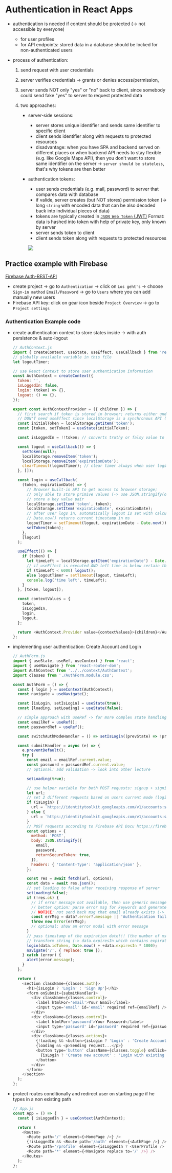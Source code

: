 # Authentication in React Apps

- authentication is needed if content should be protected (-> not accessible by everyone)
  - for user profiles
  - for API endpoints: stored data in a database should be locked for non-authenticated users
- process of authentication:

  1. send request with user credentials
  1. server verifies credentials -> grants or denies access/permission,
  1. server sends NOT only "yes" or "no" back to client, since somebody could send fake "yes" to server to request protected data
  1. two approaches:

     - server-side sessions:
       - server stores unique identifier and sends same identifier to specific client
       - client sends identifier along with requests to protected resources
       - disadvantage: when you have SPA and backend served on different places or when backend API needs to stay flexible (e.g. like Google Maps API), then you don't want to store same identifier on the server -> `server should be stateless`, that's why tokens are then better
     - authentication tokens:

       - user sends credentials (e.g. mail, password) to server that compares data with database
       - if valide, server creates (but NOT stores) permission token (-> long `string` with encoded data that can be also decoded back into individual pieces of data)
       - tokens are typically created in [`JSON Web Token` (JWT)]('https://jwt.io/') Format: data is hashed into token with help of private key, only known by server
       - server sends token to client
       - client sends token along with requests to protected resources

       ![](00_slides/01_JWT.PNG)

## Practice example with Firebase

[Firebase Auth-REST-API]('https://firebase.google.com/docs/reference/rest/auth')

- create project -> go to `Authentication` -> click on `Los geht's` -> choose `Sign-in method` `Email/Password` -> go to `Users` where you can add manually new users
- Firebase API key: click on gear icon beside `Project Overview` -> go to `Project settings`

### Authentication Example code

- create authentication context to store states inside -> with auth persistence & auto-logout

  ```javascript
  // AuthContext.js
  import { createContext, useState, useEffect, useCallback } from 'react';
  // globally available variable in this file
  let logoutTimer;

  // use React Context to store user authentication information
  const AuthContext = createContext({
    token: '',
    isLoggedIn: false,
    login: (token) => {},
    logout: () => {},
  });

  export const AuthContextProvider = ({ children }) => {
    // first search if token is stored in browser; returns either undefined or token string
    // DON'T need useEffect since localStorage is a synchronous API (-> otherwise useEffect would be necessary)
    const initialToken = localStorage.getItem('token');
    const [token, setToken] = useState(initialToken);

    const isLoggedIn = !!token; // converts truthy or falsy value to boolean true or false

    const logout = useCallback(() => {
      setToken(null);
      localStorage.removeItem('token');
      localStorage.removeItem('expirationDate');
      clearTimeout(logoutTimer); // clear timer always when user logs out
    }, []);

    const login = useCallback(
      (token, expirationDate) => {
        // Browser built-in API to get access to browser storage;
        // only able to store primive values (-> use JSON.stringify(object/array) to be able to store this data too);
        // store a key value pair
        localStorage.setItem('token', token);
        localStorage.setItem('expirationDate', expirationDate);
        // after user logs in, automatically logout is set with calculation of remaining valid token time;
        // Date.now() returns current timestamp in ms
        logoutTimer = setTimeout(logout, expirationDate - Date.now());
        setToken(token);
      },
      [logout]
    );

    useEffect(() => {
      if (token) {
        let timeLeft = localStorage.getItem('expirationDate') - Date.now();
        // if useEffect is executed AND left time is below certain threshold then user is automatically logged out
        if (timeLeft < 6000) logout();
        else logoutTimer = setTimeout(logout, timeLeft);
        console.log('time left', timeLeft);
      }
    }, [token, logout]);

    const contextValues = {
      token,
      isLoggedIn,
      login,
      logout,
    };

    return <AuthContext.Provider value={contextValues}>{children}</AuthContext.Provider>;
  };
  ```

- implementing user authentication: Create Account and Login

  ```javascript
  // AuthForm.js
  import { useState, useRef, useContext } from 'react';
  import { useNavigate } from 'react-router-dom';
  import AuthContext from '../../context/AuthContext';
  import classes from './AuthForm.module.css';

  const AuthForm = () => {
    const { login } = useContext(AuthContext);
    const navigate = useNavigate();

    const [isLogin, setIsLogin] = useState(true);
    const [loading, setLoading] = useState(false);

    // simple approach with useRef -> for more complex state handling with useState (onBlur, onChange ...) look into other lecture
    const emailRef = useRef();
    const passwordRef = useRef();

    const switchAuthModeHandler = () => setIsLogin((prevState) => !prevState);

    const submitHandler = async (e) => {
      e.preventDefault();
      try {
        const email = emailRef.current.value;
        const password = passwordRef.current.value;
        // optional: add validation -> look into other lecture

        setLoading(true);

        // use helper variable for both POST requests: signup + signin
        let url;
        // set 2 different requests based on users current mode (login or not)
        if (isLogin) {
          url = `https://identitytoolkit.googleapis.com/v1/accounts:signInWithPassword?key=${process.env.REACT_APP_FIREBASE_API_KEY}`;
        } else {
          url = `https://identitytoolkit.googleapis.com/v1/accounts:signUp?key=${process.env.REACT_APP_FIREBASE_API_KEY}`;
        }
        // POST requests according to Firebase API Docu https://firebase.google.com/docs/reference/rest/auth#section-create-email-password
        const options = {
          method: 'POST',
          body: JSON.stringify({
            email,
            password,
            returnSecureToken: true,
          }),
          headers: { 'Content-Type': 'application/json' },
        };

        const res = await fetch(url, options);
        const data = await res.json();
        // set loading to false after receiving response of server
        setLoading(false);
        if (!res.ok) {
          // if error message not available, then use generic message;
          // better option: parse error msg for keywords and generate cleaner and comprehensive message for user;
          // NOTICE: not send back msg that email already exists (-> security issue that somebody could check if emails exists or not)
          const errMsg = data?.error?.message || 'Authentication failed';
          throw new Error(errMsg);
          // optional: show an error modal with error message
        }
        // pass timestamp of the expiration date!!! (the number of ms since January 1, 1970);
        // transform string (-> data.expiresIn which contains expiration time in seconds) in number with +
        login(data.idToken, Date.now() + +data.expiresIn * 1000);
        navigate('/', { replace: true });
      } catch (error) {
        alert(error.message);
      }
    };

    return (
      <section className={classes.auth}>
        <h1>{isLogin ? 'Login' : 'Sign Up'}</h1>
        <form onSubmit={submitHandler}>
          <div className={classes.control}>
            <label htmlFor='email'>Your Email</label>
            <input type='email' id='email' required ref={emailRef} />
          </div>
          <div className={classes.control}>
            <label htmlFor='password'>Your Password</label>
            <input type='password' id='password' required ref={passwordRef} />
          </div>
          <div className={classes.actions}>
            {!loading && <button>{isLogin ? 'Login' : 'Create Account'}</button>}
            {loading && <p>Sending request...</p>}
            <button type='button' className={classes.toggle} onClick={switchAuthModeHandler}>
              {isLogin ? 'Create new account' : 'Login with existing account'}
            </button>
          </div>
        </form>
      </section>
    );
  };
  ```

- protect routes conditionally and redirect user on starting page if he types in a non existing path

  ```javascript
  // App.js
  const App = () => {
    const { isLoggedIn } = useContext(AuthContext);

    return (
      <Routes>
        <Route path='/' element={<HomePage />} />
        {!isLoggedIn && <Route path='/auth' element={<AuthPage />} />}
        <Route path='/profile' element={isLoggedIn ? <UserProfile /> : <Navigate replace to='/' />} />
        <Route path='*' element={<Navigate replace to='/' />} />
      </Routes>
    );
  };
  ```
